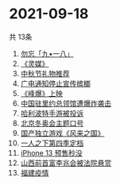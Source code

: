 # 2021-09-18
  共 13条

  <!-- BEGIN -->
  <!-- 最后更新时间:Sat Sep 18 2021 03:10:59 GMT+0000 (Coordinated Universal Time) -->
  1. [勿忘「九•一八」](https://www.zhihu.com/search?q=九一八)
1. [《灵媒》](https://www.zhihu.com/search?q=灵媒)
1. [中秋节礼物推荐](https://www.zhihu.com/search?q=中秋节礼物)
1. [广电通知停止宣传槟榔](https://www.zhihu.com/search?q=槟榔)
1. [《峰爆》上映](https://www.zhihu.com/search?q=峰爆)
1. [中国驻里约总领馆遭爆炸袭击](https://www.zhihu.com/search?q=里约总领馆)
1. [哈利波特手游被投诉](https://www.zhihu.com/search?q=哈利波特魔法觉醒)
1. [北京冬奥会主题口号](https://www.zhihu.com/search?q=北京冬奥会)
1. [国产独立游戏《风来之国》](https://www.zhihu.com/search?q=风来之国)
1. [一人之下第四季定档](https://www.zhihu.com/search?q=一人之下)
1. [iPhone 13 预售秒没](https://www.zhihu.com/search?q=iPhone13)
1. [山西前首富李兆会被法院悬赏](https://www.zhihu.com/search?q=李兆会)
1. [福建疫情](https://www.zhihu.com/search?q=福建疫情)
  <!-- END -->
  